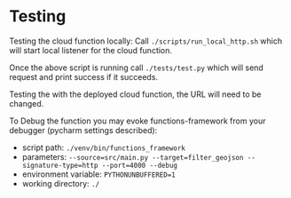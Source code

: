 # Testing
Testing the cloud function locally:
Call `./scripts/run_local_http.sh` which will start local listener for the cloud function.

Once the above script is running call `./tests/test.py` which will send request and print success if it succeeds.

Testing the with the deployed cloud function, the URL will need to be changed.

To Debug the function you may evoke functions-framework from your debugger (pycharm settings described):
- script path: `./venv/bin/functions_framework`
- parameters: `--source=src/main.py --target=filter_geojson --signature-type=http --port=4000 --debug`
- environment variable: `PYTHONUNBUFFERED=1`
- working directory: `./`

